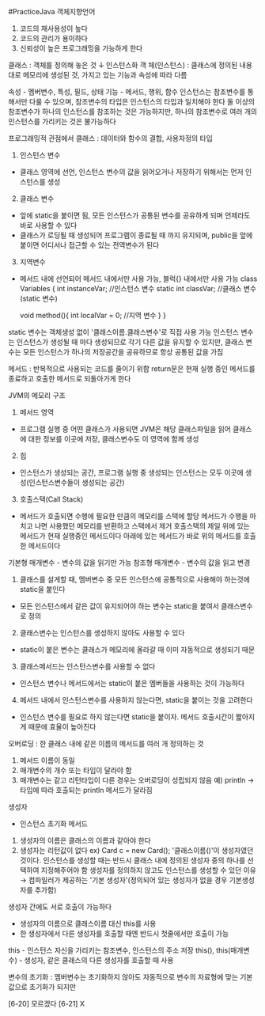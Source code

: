 #PracticeJava
객체지향언어
 1. 코드의 재사용성이 높다
 2. 코드의 관리가 용이하다
 3. 신뢰성이 높은 프로그래밍을 가능하게 한다

클래스 : 객체를 정의해 놓은 것
  ↓ 인스턴스화
객 체(인스턴스) : 클래스에 정의된 내용대로 메모리에 생성된 것, 가지고 있는 기능과 속성에 따라 다름

속성 - 멤버변수, 특성, 필드, 상태
기능 - 메서드, 행위, 함수
인스턴스는 참조변수를 통해서만 다룰 수 있으며, 참조변수의 타입은 인스턴스의 타입과 일치해야 한다
둘 이상의 참조변수가 하나의 인스턴스를 참조하는 것은 가능하지만, 하나의 참조변수로 여러 개의 인스턴스를 가리키는 것은 불가능하다

프로그래밍적 관점에서 클래스 : 데이터와 함수의 결합, 사용자정의 타입

1. 인스턴스 변수 
 - 클래스 영역에 선언, 인스턴스 변수의 값을 읽어오거나 저장하기 위해서는 먼저 인스턴스를 생성
2. 클래스 변수
 - 앞에 static을 붙이면 됨, 모든 인스턴스가 공통된 변수를 공유하게 되며 언제라도 바로 사용할 수 있다
 - 클래스가 로딩될 때 생성되어 프로그램이 종료될 때 까지 유지되며, public을 앞에 붙이면 어디서나 접근할 수 있는 전역변수가 된다
3. 지역변수
 - 메서드 내에 선언되어 메서드 내에서만 사용 가능, 블럭{} 내에서만 사용 가능
class Variables {
    int instanceVar; //인스턴스 변수
    static int classVar; //클래스 변수(static 변수)
    
    void method(){
        int localVar = 0; //지역 변수
    }
}

static 변수는 객체생성 없이 '클래스이름.클래스변수'로 직접 사용 가능
인스턴스 변수는 인스턴스가 생성될 때 마다 생성되므로 각기 다른 값을 유지할 수 있지만, 클래스 변수는 모든 인스턴스가 하나의 저장공간을 공유하므로 항상 공통된 값을 가짐

메서드 : 반복적으로 사용되는 코드를 줄이기 위함
return문은 현재 실행 중인 메서드를 종료하고 호출한 메서드로 되돌아가게 한다

JVM의 메모리 구조
1. 메서드 영역
 - 프로그램 실행 중 어떤 클래스가 사용되면 JVM은 해당 클래스파일을 읽어 클래스에 대한 정보를 이곳에 저장, 클래스변수도 이 영역에 함께 생성
2. 힙
 - 인스턴스가 생성되는 공간, 프로그램 실행 중 생성되는 인스턴스는 모두 이곳에 생성(인스턴스변수들이 생성되는 공간)
3. 호출스택(Call Stack)
 - 메서드가 호출되면 수행에 필요한 만큼의 메모리를 스택에 할당
   메서드가 수행을 마치고 나면 사용했던 메모리를 반환하고 스택에서 제거
   호출스택의 제일 위에 있는 메서드가 현재 실행중인 메서드이다
   아래에 있는 메서드가 바로 위의 메서드를 호출한 메서드이다
   
기본형 매개변수 - 변수의 값을 읽기만 가능
참조형 매개변수 - 변수의 값을 읽고 변경   

1. 클래스를 설게할 때, 멤버변수 중 모든 인스턴스에 공통적으로 사용해야 하는것에 static을 붙인다
 - 모든 인스턴스에서 같은 값이 유지되어야 하는 변수는 static을 붙여서 클래스변수로 정의
2. 클래스변수는 인스턴스를 생성하지 않아도 사용할 수 있다
 - static이 붙은 변수는 클래스가 메모리에 올라갈 때 이미 자동적으로 생성되기 때문
3. 클래스메서드는 인스턴스변수를 사용할 수 없다
 - 인스턴스 변수나 메서드에서는 static이 붙은 멤버들을 사용하는 것이 가능하다
4. 메서드 내에서 인스턴스변수를 사용하지 않는다면, static을 붙이는 것을 고려한다
 - 인스턴스 변수를 필요로 하지 않는다면 static을 붙이자. 메서드 호출시간이 짧아지게 때문에 효율이 높아진다

오버로딩 : 한 클래스 내에 같은 이름의 메서드를 여러 개 정의하는 것
1. 메서드 이름이 동일
2. 매개변수의 개수 또는 타입이 달라야 함
3. 매개변수는 같고 리턴타입이 다른 경우는 오버로딩이 성립되지 않음
예) println → 타입에 따라 호출되는 println 메서드가 달라짐

생성자
 - 인스턴스 초기화 메서드
1. 생성자의 이름은 클래스의 이름과 같아야 한다
2. 생성자는 리턴값이 없다
ex) Card c = new Card();
'클래스이름()'이 생성자였던 것이다. 인스턴스를 생성할 때는 반드시 클래스 내에 정의된 생성자 중의 하나를 선택하여 지정해주어야 함
생성자를 정의하지 않고도 인스턴스를 생성할 수 있던 이유 → 컴파일러가 제공하는 '기본 생성자'(정의되어 있는 생성자가 없을 경우 기본생성자를 추가함)

생성자 간에도 서로 호출이 가능하다
 - 생성자의 이름으로 클래스이름 대신 this를 사용
 - 한 생성자에서 다른 생성자를 호출할 때엔 반드시 첫줄에서만 호출이 가능
 
 this - 인스턴스 자신을 가리키는 참조변수, 인스턴스의 주소 저장
 this(), this(매개변수) - 생성자, 같은 클래스의 다른 생성자를 호출할 때 사용
 
 변수의 초기화 : 멤버변수는 초기화하지 않아도 자동적으로 변수의 자료형에 맞는 기본값으로 초기화가 되지만 

[6-20]
모르겠다
[6-21]
X






